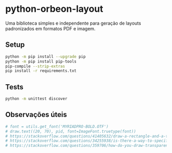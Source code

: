 # python-orbeon-layout

Uma biblioteca simples e independente para geração de layouts padronizados em formatos PDF e imagem.

## Setup

```bash
python -m pip install --upgrade pip
python -m pip install pip-tools
pip-compile --strip-extras
pip install -r requirements.txt
```

## Tests

```bash
python -m unittest discover
```

## Observações úteis

```bash
# font = utils.get_font('MYRIADPRO-BOLD.OTF')
# draw.text((20, 70), pid, font=ImageFont.truetype(font))
# https://stackoverflow.com/questions/41405632/draw-a-rectangle-and-a-text-in-it-using-pil
# https://stackoverflow.com/questions/34255938/is-there-a-way-to-specify-the-width-of-a-rectangle-in-pil
# https://stackoverflow.com/questions/359706/how-do-you-draw-transparent-polygons-with-python
```
